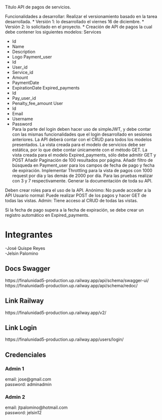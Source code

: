 Título
API de pagos de servicios.


<!--* hecho -->
Funcionalidades a desarrollar:
Realizar el versionamiento basado en la tarea desarrollada. *
Versión 1: lo desarrollado el viernes 16 de diciembre. *
Versión 2: lo solicitado en el proyecto. *
Creación de API de pagos la cual debe contener los siguientes modelos:
Services  
- Id
- Name
- Description
- Logo
Payment_user
- Id
- User_id
- Service_id
- Amount
- PaymentDate
- ExpirationDate
Expired_payments
- Id
- Pay_user_id
- Penalty_fee_amount
User
- Id
- Email
- Username
- Password <br/>
Para la parte del login deben hacer uso de simpleJWT, y debe contar con las mismas funcionalidades que el login desarrollado en sesiones anteriores.
La API deberá contar con el CRUD para todos los modelos presentados.
La vista creada para el modelo de servicios debe ser estática, por lo que debe contar únicamente con el método GET.
La vista creada para el modelo Expired_payments, sólo debe admitir GET y POST
Añadir Paginación de 100 resultados por página.
Añadir filtro de búsqueda en Payment_user para los campos de fecha de pago y fecha de expiración.
Implementar Throttling para la vista de pagos con 1000 request por día y las demás de 2000 por día. Para las pruebas realizar con 3 y 7 respectivamente.
Generar la documentación de toda su API.



Deben crear roles para el uso de la API.
Anónimo: No puede acceder a la API
Usuario normal: Puede realizar POST de los pagos y hacer GET de todas las vistas.
Admin: Tiene acceso al CRUD de todas las vistas.

Si la fecha de pago supera a la fecha de expiración, se debe crear un registro automático en Expired_payments.

<h1> Integrantes </h1>
-José Quispe Reyes <br>
-Jelsin Palomino <br>

<h2> Docs Swagger </h2>
https://finalunidad5-production.up.railway.app/api/schema/swagger-ui/<br>
https://finalunidad5-production.up.railway.app/api/schema/redoc/<br>

<h2> Link Railway </h2>
https://finalunidad5-production.up.railway.app/v2/

<h2> Link Login </h2>
https://finalunidad5-production.up.railway.app/users/login/ <br/>
<h2> Credenciales </h2>
<h3>Admin 1</h3>
email: jose@gmail.com<br/>
password: adminadmin<br/>
<h3>Admin 2</h3>
email: jtpalomino@hotmail.com<br/>
password: jelsin12<br/>
